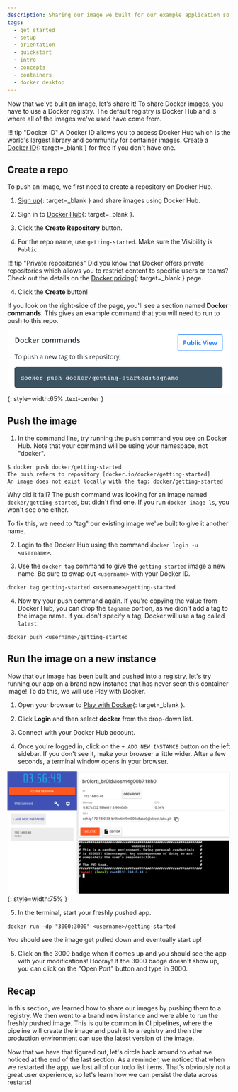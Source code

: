 ```yaml
---
description: Sharing our image we built for our example application so we can run it else where and other developers can use it
tags:
  - get started
  - setup
  - orientation
  - quickstart
  - intro
  - concepts
  - containers
  - docker desktop
---
```


Now that we've built an image, let's share it! To share Docker images, you have to use a Docker
registry. The default registry is Docker Hub and is where all of the images we've used have come from.

!!! tip "Docker ID"
    A Docker ID allows you to access Docker Hub which is the world's largest
    library and community for container images. Create a [Docker ID](https://hub.docker.com/signup){: target=_blank }
    for free if you don't have one.

## Create a repo

To push an image, we first need to create a repository on Docker Hub.

1. [Sign up](https://www.docker.com/pricing?utm_source=docker&utm_medium=webreferral&utm_campaign=docs_driven_upgrade){: target=_blank }
and share images using Docker Hub.

2. Sign in to [Docker Hub](https://hub.docker.com){: target=_blank }.

3. Click the **Create Repository** button.

4. For the repo name, use `getting-started`. Make sure the Visibility is `Public`.

!!! tip "Private repositories"
    Did you know that Docker offers private repositories which allows you to
    restrict content to specific users or teams? Check out the details on the
    [Docker pricing](https://www.docker.com/pricing?utm_source=docker&utm_medium=webreferral&utm_campaign=docs_driven_upgrade){: target=_blank }
    page.

4. Click the **Create** button!

If you look on the right-side of the page, you'll see a section named
**Docker commands**. This gives an example command that you will need to run to
push to this repo.

![Docker command with push example](../assets/images/guides/push-command.png){: style=width:65% .text-center }

## Push the image

1. In the command line, try running the push command you see on Docker Hub.
Note that your command will be using your namespace, not "docker".

```shell
$ docker push docker/getting-started
The push refers to repository [docker.io/docker/getting-started]
An image does not exist locally with the tag: docker/getting-started
```

Why did it fail? The push command was looking for an image named `docker/getting-started`,
but didn't find one. If you run `docker image ls`, you won't see one either.

To fix this, we need to "tag" our existing image we've built to give it another
name.

2. Login to the Docker Hub using the command `docker login -u <username>`.

3. Use the `docker tag` command to give the `getting-started` image a new name.
Be sure to swap out `<username>` with your Docker ID.

```shell
docker tag getting-started <username>/getting-started
```

4. Now try your push command again. If you're copying the value from Docker Hub,
you can drop the `tagname` portion, as we didn't add a tag to the image name. If
you don't specify a tag, Docker will use a tag called `latest`.

```shell
docker push <username>/getting-started
```

## Run the image on a new instance

Now that our image has been built and pushed into a registry, let's try running
our app on a brand new instance that has never seen this container image! To do
this, we will use Play with Docker.

1. Open your browser to [Play with Docker](https://labs.play-with-docker.com/){: target=_blank }.

2. Click **Login** and then select **docker** from the drop-down list.

3. Connect with your Docker Hub account.

4. Once you're logged in, click on the `+ ADD NEW INSTANCE` button on the left
sidebar. If you don't see it, make your browser a little wider. After a few
seconds, a terminal window opens in your browser.

![Play with Docker add new instance](../assets/images/guides/pwd-add-new-instance.png){: style=width:75% }

5. In the terminal, start your freshly pushed app.

```shell
docker run -dp "3000:3000" <username>/getting-started
```

You should see the image get pulled down and eventually start up!

5. Click on the 3000 badge when it comes up and you should see the app with your modifications! Hooray!
If the 3000 badge doesn't show up, you can click on the "Open Port" button and type in 3000.

## Recap

In this section, we learned how to share our images by pushing them to a
registry. We then went to a brand new instance and were able to run the freshly
pushed image. This is quite common in CI pipelines, where the pipeline will
create the image and push it to a registry and then the production environment
can use the latest version of the image.

Now that we have that figured out, let's circle back around to what we noticed
at the end of the last section. As a reminder, we noticed that when we
restarted the app, we lost all of our todo list items. That's obviously not a
great user experience, so let's learn how we can persist the data across
restarts!
